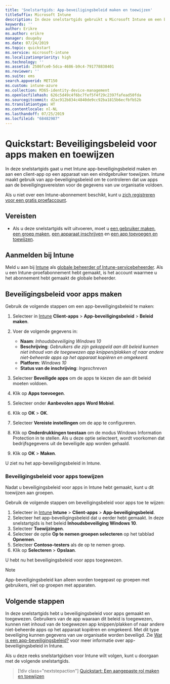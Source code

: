 ```yaml
---
title: 'Snelstartgids: App-beveiligingsbeleid maken en toewijzen'
titleSuffix: Microsoft Intune
description: In deze snelstartgids gebruikt u Microsoft Intune om een beveiligingsbeleid voor apps te maken en toe te wijzen.
keywords: ''
author: Erikre
ms.author: erikre
manager: dougeby
ms.date: 07/24/2019
ms.topic: quickstart
ms.service: microsoft-intune
ms.localizationpriority: high
ms.technology: ''
ms.assetid: 2586fce0-5dca-4686-b9c4-791778838401
ms.reviewer: ''
ms.suite: ems
search.appverid: MET150
ms.custom: intune-azure
ms.collection: M365-identity-device-management
ms.openlocfilehash: 626c5d49c4f6bc7fef5f4f29c2397fafead50fda
ms.sourcegitcommit: d2ac912b834c4840de9cc92ba1815b6ecfbfb52b
ms.translationtype: HT
ms.contentlocale: nl-NL
ms.lasthandoff: 07/25/2019
ms.locfileid: "68482987"
---
```

# <a name="quickstart-create-and-assign-an-app-protection-policy"></a>Quickstart: Beveiligingsbeleid voor apps maken en toewijzen

In deze snelstartgids gaat u met Intune app-beveiligingsbeleid maken en aan een client-app op een apparaat van een eindgebruiker toewijzen. Intune maakt gebruik van app-beveiligingsbeleid om te controleren dat uw apps aan de beveiligingsvereisten voor de gegevens van uw organisatie voldoen.

Als u niet over een Intune-abonnement beschikt, kunt u [zich registreren voor een gratis proefaccount](free-trial-sign-up.md).

## <a name="prerequisites"></a>Vereisten

- Als u deze snelstartgids wilt uitvoeren, moet u [een gebruiker maken](quickstart-create-user.md), [een groep maken](quickstart-create-group.md), [een apparaat inschrijven](quickstart-setup-auto-enrollment.md) en [een app toevoegen en toewijzen](quickstart-add-assign-app.md).

## <a name="sign-in-to-intune"></a>Aanmelden bij Intune

Meld u aan bij [Intune](https://aka.ms/intuneportal) als [globale beheerder of Intune-servicebeheerder](users-add.md#types-of-administrators). Als u een Intune-proefabonnement hebt gemaakt, is het account waarmee u het abonnement hebt gemaakt de globale beheerder.

## <a name="create-an-app-protection-policy"></a>Beveiligingsbeleid voor apps maken

Gebruik de volgende stappen om een app-beveiligingsbeleid te maken:

1. Selecteer in [Intune](https://aka.ms/intuneportal) **Client-apps** > **App-beveiligingsbeleid** > **Beleid maken**. 
2. Voer de volgende gegevens in: 

    - **Naam**: *Inhoudsbeveiliging Windows 10*
    - **Beschrijving**: *Gebruikers die zijn gekoppeld aan dit beleid kunnen niet inhoud van de toegewezen app knippen/plakken of naar andere niet-beheerde apps op het apparaat kopiëren en omgekeerd.*
    - **Platform**: *Windows 10*
    - **Status van de inschrijving**: *Ingeschreven*

3. Selecteer **Beveiligde apps** om de apps te kiezen die aan dit beleid moeten voldoen.
4. Klik op **Apps toevoegen**.
5. Selecteer onder **Aanbevolen apps** **Word Mobiel**.
5. Klik op **OK** > **OK**. 
6. Selecteer **Vereiste instellingen** om de app te configureren.
7. Klik op **Onderdrukkingen toestaan** om de modus Windows Information Protection in te stellen. Als u deze optie selecteert, wordt voorkomen dat bedrijfsgegevens uit de beveiligde app worden gehaald.
8. Klik op **OK** > **Maken**.

U ziet nu het app-beveiligingsbeleid in Intune.

### <a name="assign-the-app-protection-policy"></a>Beveiligingsbeleid voor apps toewijzen

Nadat u beveiligingsbeleid voor apps in Intune hebt gemaakt, kunt u dit toewijzen aan groepen. 

Gebruik de volgende stappen om beveiligingsbeleid voor apps toe te wijzen:

1. Selecteer in [Intune](https://aka.ms/intuneportal) **Intune** > **Client-apps** > **App-beveiligingsbeleid**. 
2. Selecteer het app-beveiligingsbeleid dat u eerder hebt gemaakt. In deze snelstartgids is het beleid **Inhoudsbeveiliging Windows 10**.
3. Selecteer **Toewijzingen**.
4. Selecteer de optie **Op te nemen groepen selecteren** op het tabblad **Opnemen**.
5. Selecteer **Contoso-testers** als de op te nemen groep.
6. Klik op **Selecteren** > **Opslaan**. 

U hebt nu het beveiligingsbeleid voor apps toegewezen.

> [!NOTE]
> App-beveiligingsbeleid kan alleen worden toegepast op groepen met gebruikers, niet op groepen met apparaten.

## <a name="next-steps"></a>Volgende stappen

In deze snelstartgids hebt u beveiligingsbeleid voor apps gemaakt en toegewezen. Gebruikers van de app waaraan dit beleid is toegewezen, kunnen niet inhoud van de toegewezen app knippen/plakken of naar andere niet-beheerde apps op het apparaat kopiëren en omgekeerd. Met dit type beveiliging kunnen gegevens van uw organisatie worden beveiligd. Zie [Wat is een app-beveiligingsbeleid?](app-protection-policy.md) voor meer informatie over app-beveiligingsbeleid in Intune.

Als u deze reeks snelstartgidsen voor Intune wilt volgen, kunt u doorgaan met de volgende snelstartgids.

> [!div class="nextstepaction"]
> [Quickstart: Een aangepaste rol maken en toewijzen](quickstart-create-custom-role.md)
